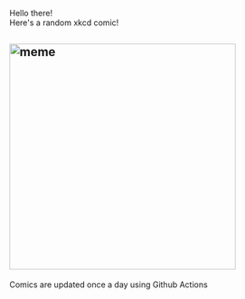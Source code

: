 Hello there! <br>Here's a random xkcd comic!<br>
## <img src="https://imgs.xkcd.com/comics/united_states_map.png" alt="meme" width="400"/><br>
Comics are updated once a day using Github Actions